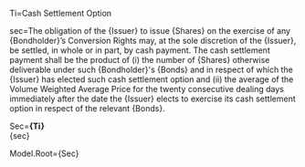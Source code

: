 Ti=Cash Settlement Option

sec=The obligation of the {Issuer} to issue {Shares} on the exercise of any {Bondholder}’s Conversion Rights may, at the sole discretion of the {Issuer}, be settled, in whole or in part, by cash payment. The cash settlement payment shall be the product of (i) the number of {Shares} otherwise deliverable under such {Bondholder}'s {Bonds} and in respect of which the {Issuer} has elected such cash settlement option and (ii) the average of the Volume Weighted Average Price for the twenty consecutive dealing days immediately after the date the {Issuer} elects to exercise its cash settlement option in respect of the relevant {Bonds}.

Sec=<b>{Ti}</b><br>{sec}

Model.Root={Sec}

